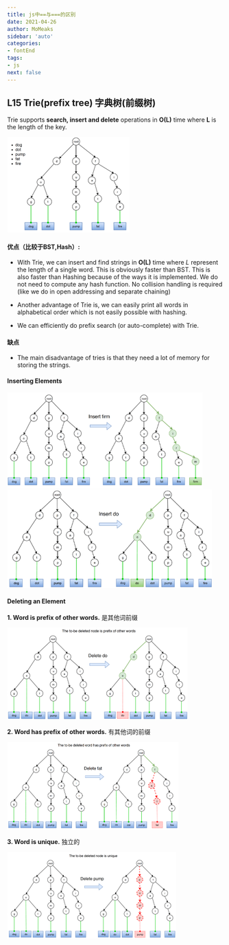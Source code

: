 ```yaml
---
title: js中==与===的区别
date: 2021-04-26
author: MoMeaks
sidebar: 'auto'
categories:
- fontEnd
tags:
- js
next: false
---
```


## L15 Trie(prefix tree) 字典树(前缀树)

Trie supports **search, insert and delete** operations in **O(L)** time where **L** is the length of the key.

<img src="/images/image-20210705210355151.png" alt="image-20210705210355151" style="zoom: 50%;" />

#### 优点（比较于BST,Hash）:

- With Trie, we can insert and find strings in **O(L)** time where *L* represent the length of a single word. This is
  obviously faster than BST. This is also faster than Hashing because of the ways it is implemented. We do not need to
  compute any hash function. No collision handling is required (like we do in open addressing and separate chaining)

- Another advantage of Trie is, we can easily print all words in alphabetical order which is not easily possible with
  hashing.

- We can efficiently do prefix search (or auto-complete) with Trie.

#### **缺点**

- The main disadvantage of tries is that they need a lot of memory for storing the strings.

#### Inserting Elements

<img src="/images/image-20210705211340843.png" alt="image-20210705211340843" style="zoom: 67%;" />

<img src="/images/image-20210705211350209.png" alt="image-20210705211350209" style="zoom: 67%;" />

#### Deleting an Element

**1. Word is prefix of other words.** 是其他词前缀

<img src="/images/image-20210705211515249.png" alt="image-20210705211515249" style="zoom:50%;" />

**2. Word has prefix of other words.** 有其他词的前缀

<img src="/images/image-20210705211608182.png" alt="image-20210705211608182" style="zoom:50%;" />

**3. Word is unique.** 独立的

<img src="/images/image-20210705211709006.png" alt="image-20210705211709006" style="zoom:50%;" />

